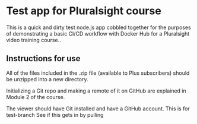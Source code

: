 # Test app for Pluralsight course

This is a quick and dirty test node.js app cobbled together for the purposes of demonstrating a basic CI/CD workflow with Docker Hub for a Pluralsight video training course..

## Instructions for use

All of the files included in the .zip file (available to Plus subscribers) should be unzipped into a new directory.

Initializing a Git repo and making a remote of it on GitHub are explained in Module 2 of the course.

The viewer should have Git installed and have a GitHub account.
This is for test-branch
See if this gets in by pulling
